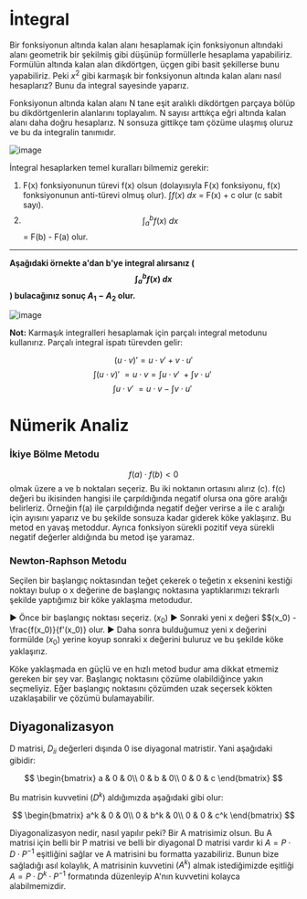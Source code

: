 # İntegral

Bir fonksiyonun altında kalan alanı hesaplamak için fonksiyonun altındaki alanı geometrik bir şekilmiş gibi düşünüp formüllerle hesaplama yapabiliriz. Formülün altında kalan alan dikdörtgen, üçgen gibi basit şekillerse bunu yapabiliriz. Peki $x^2$ gibi karmaşık bir fonksiyonun altında kalan alanı nasıl hesaplarız? Bunu da integral sayesinde yaparız. 

Fonksiyonun altında kalan alanı N tane eşit aralıklı dikdörtgen parçaya bölüp bu dikdörtgenlerin alanlarını toplayalım. N sayısı arttıkça eğri altında kalan alanı daha doğru hesaplarız. N sonsuza gittikçe tam çözüme ulaşmış oluruz ve bu da integralin tanımıdır.

![image](https://github.com/user-attachments/assets/73437c55-f7c5-49ee-a46a-1c2b9326d12c)

İntegral hesaplarken temel kuralları bilmemiz gerekir:

1. F(x) fonksiyonunun türevi f(x) olsun (dolayısıyla F(x) fonksiyonu, f(x) fonksiyonunun anti-türevi olmuş olur). $\int f(x) \ dx$ = F(x) + c olur (c sabit sayı).
2. $$\int_{a}^{b} f(x) \ dx$$ = F(b) - F(a) olur.

-----------------------
**Aşağıdaki örnekte a'dan b'ye integral alırsanız ($$\int_{a}^{b} f(x) \ dx$$) bulacağınız sonuç $A_1 - A_2$ olur.**

![image](https://github.com/user-attachments/assets/c939fb35-25e9-4625-b572-abfe31123709)

**Not:** Karmaşık integralleri hesaplamak için parçalı integral metodunu kullanırız. Parçalı integral ispatı türevden gelir:

$$(u \cdot v)' = u \cdot v' + v \cdot u' $$
$$\int (u \cdot v)' \  = u \cdot v = \int u \cdot v' \ + \int v \cdot u' \ $$
$$\int u \cdot v' \  = u \cdot v - \int v \cdot u' \ $$

# Nümerik Analiz

### İkiye Bölme Metodu
$$f(a) \cdot f(b) < 0$$ olmak üzere a ve b noktaları seçeriz. Bu iki noktanın ortasını alırız (c). f(c) değeri bu ikisinden hangisi ile çarpıldığında negatif olursa ona göre aralığı belirleriz. Örneğin f(a) ile çarpıldığında negatif değer verirse a ile c aralığı için ayısını yaparız ve bu şekilde sonsuza kadar giderek köke yaklaşırız. Bu metod en yavaş metoddur. Ayrıca fonksiyon sürekli pozitif veya sürekli negatif değerler aldığında bu metod işe yaramaz.

### Newton-Raphson Metodu

Seçilen bir başlangıç noktasından teğet çekerek o teğetin x eksenini kestiği noktayı bulup o x değerine de başlangıç noktasına yaptıklarımızı tekrarlı şekilde yaptığımız bir köke yaklaşma metodudur.

▶️ Önce bir başlangıç noktası seçeriz. $(x_0)$
▶️ Sonraki yeni x değeri $$(x_0) - \frac{f(x_0)}{f'(x_0)} olur.
▶️ Daha sonra bulduğumuz yeni x değerini formülde $(x_0)$ yerine koyup sonraki x değerini buluruz ve bu şekilde köke yaklaşırız.

Köke yaklaşmada en güçlü ve en hızlı metod budur ama dikkat etmemiz gereken bir şey var. Başlangıç noktasını çözüme olabildiğince yakın seçmeliyiz. Eğer başlangıç noktasını çözümden uzak seçersek kökten uzaklaşabilir ve çözümü bulamayabilir.

## Diyagonalizasyon

D matrisi, $D_{ii}$ değerleri dışında 0 ise diyagonal matristir. Yani aşağıdaki gibidir:

$$
\begin{bmatrix}
a & 0 & 0\\
0 & b & 0\\
0 & 0 & c
\end{bmatrix}
$$

Bu matrisin kuvvetini $(D^k)$ aldığımızda aşağıdaki gibi olur:

$$
\begin{bmatrix}
a^k & 0 & 0\\
0 & b^k & 0\\
0 & 0 & c^k
\end{bmatrix}
$$

Diyagonalizasyon nedir, nasıl yapılır peki? Bir A matrisimiz olsun. Bu A matrisi için belli bir P matrisi ve belli bir diyagonal D matrisi vardır ki $A = P \cdot D \cdot P^{-1}$ eşitliğini sağlar ve A matrisini bu formatta yazabiliriz. Bunun bize sağladığı asıl kolaylık, A matrisinin kuvvetini $(A^k)$ almak istediğimizde eşitliği $A = P \cdot D^k \cdot P^{-1}$ formatında düzenleyip A'nın kuvvetini kolayca alabilmemizdir.
